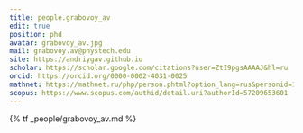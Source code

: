 ```yaml
---
title: people.grabovoy_av
edit: true
position: phd
avatar: grabovoy_av.jpg
mail: grabovoy.av@phystech.edu
site: https://andriygav.github.io
scholar: https://scholar.google.com/citations?user=ZtI9pgsAAAAJ&hl=ru
orcid: https://orcid.org/0000-0002-4031-0025
mathnet: https://mathnet.ru/php/person.phtml?option_lang=rus&personid=151213
scopus: https://www.scopus.com/authid/detail.uri?authorId=57209653601
---
```


{% tf _people/grabovoy_av.md %}
